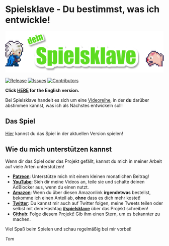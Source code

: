 # Spielsklave - Du bestimmst, was ich entwickle!

![Logo](img/md_logo.png)

[![Release](https://img.shields.io/github/tag/letsgamedev/spielsklave.svg)](https://github.com/letsgamedev/spielsklave/releases)
[![Issues](https://img.shields.io/github/issues/letsgamedev/spielsklave.svg)](https://github.com/letsgamedev/spielsklave/issues)
[![Contributors](https://img.shields.io/github/contributors/letsgamedev/spielsklave.svg)](https://github.com/letsgamedev/spielsklave/graphs/contributors)

**Click [HERE](README.en.md) for the English version.**

Bei Spielsklave handelt es sich um eine [Videoreihe](https://www.youtube.com/playlist?list=PL1td_Fr5vMGNqmdJOfnxDPKo_nO87Rs47), in der **du** darüber abstimmen kannst, was ich als Nächstes entwickeln soll!

## Das Spiel

[Hier](https://letsgamedev.github.io/spielsklave/) kannst du das Spiel in der aktuellen Version spielen!

## Wie du mich unterstützen kannst
Wenn dir das Spiel oder das Projekt gefällt, kannst du mich in meiner Arbeit auf viele Arten unterstützen!  
- **[Patreon](https://www.patreon.com/letsgamedev)**: Unterstütze mich mit einem kleinen monatlichen Beitrag!  
- **[YouTube](https://www.youtube.com/letsgamedev)**: Sieh dir meine Videos an, teile sie und schalte deinen AdBlocker aus, wenn du einen nutzt.  
- **[Amazon](http://amzn.to/2kMJINJ)**: Wenn du über diesen Amazonlink **irgendetwas** bestellst, bekomme ich einen Anteil ab, **ohne** dass es dich mehr kostet!  
- **[Twitter](https://twitter.com/letsgamedev)**: Du kannst mir auch auf Twitter folgen, meine Tweets teilen oder selbst mit dem Hashtag **[#spielsklave](https://twitter.com/hashtag/spielsklave)** über das Projekt schreiben!  
- **[Github](https://github.com/letsgamedev/spielsklave)**: Folge diesem Projekt! Gib ihm einen Stern, um es bekannter zu machen.

Viel Spaß beim Spielen und schau regelmäßig bei mir vorbei!

*Tom*
